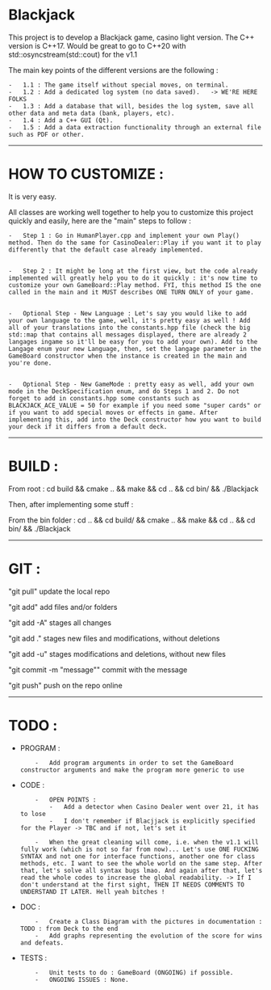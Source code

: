 # Blackjack
This project is to develop a Blackjack game, casino light version.
The C++ version is C++17. Would be great to go to C++20 with std::osyncstream(std::cout) for the v1.1

The main key points of the different versions are the following :

	-	1.1 : The game itself without special moves, on terminal.
	-	1.2 : Add a dedicated log system (no data saved).	-> WE'RE HERE FOLKS
	-	1.3 : Add a database that will, besides the log system, save all other data and meta data (bank, players, etc).
	-	1.4 : Add a C++ GUI (Qt).
	-	1.5 : Add a data extraction functionality through an external file such as PDF or other.

----------------------------------------------------------------------------------------------------
# HOW TO CUSTOMIZE :
It is very easy.

All classes are working well together to help you to customize this project quickly and easily, here are the "main" steps to follow :

	-	Step 1 : Go in HumanPlayer.cpp and implement your own Play() method. Then do the same for CasinoDealer::Play if you want it to play differently that the default case already implemented.


	-	Step 2 : It might be long at the first view, but the code already implemented will greatly help you to do it quickly : it's now time to customize your own GameBoard::Play method. FYI, this method IS the one called in the main and it MUST describes ONE TURN ONLY of your game.


	-	Optional Step - New Language : Let's say you would like to add your own language to the game, well, it's pretty easy as well ! Add all of your translations into the constants.hpp file (check the big std::map that contains all messages displayed, there are already 2 langages ingame so it'll be easy for you to add your own). Add to the Langage enum your new Language, then, set the langage parameter in the GameBoard constructor when the instance is created in the main and you're done.


	-	Optional Step - New GameMode : pretty easy as well, add your own mode in the DeckSpecification enum, and do Steps 1 and 2. Do not forget to add in constants.hpp some constants such as BLACKJACK_ACE_VALUE = 50 for example if you need some "super cards" or if you want to add special moves or effects in game. After implementing this, add into the Deck constructor how you want to build your deck if it differs from a default deck.
----------------------------------------------------------------------------------------------------

# BUILD :
From root : cd build && cmake .. && make && cd .. && cd bin/ && ./Blackjack

Then, after implementing some stuff :

From the bin folder : cd .. && cd build/ && cmake .. && make && cd .. && cd bin/ && ./Blackjack

----------------------------------------------------------------------------------------------------

# GIT :
"git pull"			update the local repo


"git add" add files and/or folders

"git add -A" stages all changes

"git add ." stages new files and modifications, without deletions

"git add -u" stages modifications and deletions, without new files


"git commit -m "message""	commit with the message


"git push" push on the repo online

----------------------------------------------------------------------------------------------------

# TODO :

  - PROGRAM :
  
			-	Add program arguments in order to set the GameBoard constructor arguments and make the program more generic to use

  - CODE :

			-	OPEN POINTS :
				-	Add a detector when Casino Dealer went over 21, it has to lose
				-	I don't remember if Blacjjack is explicitly specified for the Player -> TBC and if not, let's set it
			
			-	When the great cleaning will come, i.e. when the v1.1 will fully work (which is not so far from now)... Let's use ONE FUCKING SYNTAX and not one for interface functions, another one for class methods, etc. I want to see the whole world on the same step. After that, let's solve all syntax bugs lmao. And again after that, let's read the whole codes to increase the global readability. -> If I don't understand at the first sight, THEN IT NEEDS COMMENTS TO UNDERSTAND IT LATER. Hell yeah bitches ! 
  
  - DOC :

			-	Create a Class Diagram with the pictures in documentation : TODO : from Deck to the end
			-	Add graphs representing the evolution of the score for wins and defeats.

  - TESTS :

			-	Unit tests to do : GameBoard (ONGOING) if possible.
			-	ONGOING ISSUES : None.
    
